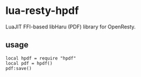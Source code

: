 lua-resty-hpdf
==============
LuaJIT FFI-based libHaru (PDF) library for OpenResty.

usage
--------------
    local hpdf = require "hpdf"
    local pdf = hpdf()
    pdf:save()
